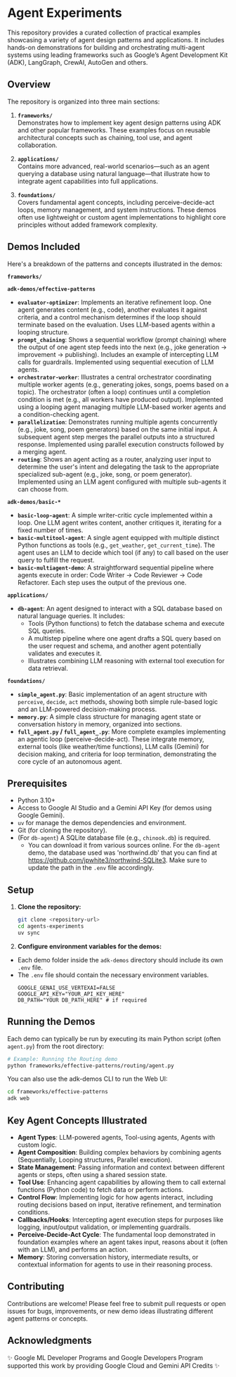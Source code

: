 # Agent Experiments

This repository provides a curated collection of practical examples showcasing a variety of agent design patterns and applications. It includes hands-on demonstrations for building and orchestrating multi-agent systems using leading frameworks such as Google’s Agent Development Kit (ADK), LangGraph, CrewAI, AutoGen and others. 

## Overview

The repository is organized into three main sections:

1. **`frameworks/`**  
   Demonstrates how to implement key agent design patterns using ADK and other popular frameworks. These examples focus on reusable architectural concepts such as chaining, tool use, and agent collaboration.

2. **`applications/`**  
   Contains more advanced, real-world scenarios—such as an agent querying a database using natural language—that illustrate how to integrate agent capabilities into full applications.

3. **`foundations/`**  
   Covers fundamental agent concepts, including perceive-decide-act loops, memory management, and system instructions. These demos often use lightweight or custom agent implementations to highlight core principles without added framework complexity.


## Demos Included

Here's a breakdown of the patterns and concepts illustrated in the demos:

**`frameworks/`**

**`adk-demos/effective-patterns`**


  *   **`evaluator-optimizer`**: Implements an iterative refinement loop. One agent generates content (e.g., code), another evaluates it against criteria, and a control mechanism determines if the loop should terminate based on the evaluation. Uses LLM-based agents within a looping structure.
  *   **`prompt_chaining`**: Shows a sequential workflow (prompt chaining) where the output of one agent step feeds into the next (e.g., joke generation -> improvement -> publishing). Includes an example of intercepting LLM calls for guardrails. Implemented using sequential execution of LLM agents.
  *   **`orchestrator-worker`**: Illustrates a central orchestrator coordinating multiple worker agents (e.g., generating jokes, songs, poems based on a topic). The orchestrator (often a loop) continues until a completion condition is met (e.g., all workers have produced output). Implemented using a looping agent managing multiple LLM-based worker agents and a condition-checking agent.
  *   **`parallelization`**: Demonstrates running multiple agents concurrently (e.g., joke, song, poem generators) based on the same initial input. A subsequent agent step merges the parallel outputs into a structured response. Implemented using parallel execution constructs followed by a merging agent.
  *   **`routing`**: Shows an agent acting as a router, analyzing user input to determine the user's intent and delegating the task to the appropriate specialized sub-agent (e.g., joke, song, or poem generator). Implemented using an LLM agent configured with multiple sub-agents it can choose from.

**`adk-demos/basic-*`**

*   **`basic-loop-agent`**: A simple writer-critic cycle implemented within a loop. One LLM agent writes content, another critiques it, iterating for a fixed number of times.
*   **`basic-multitool-agent`**: A single agent equipped with multiple distinct Python functions as tools (e.g., `get_weather`, `get_current_time`). The agent uses an LLM to decide which tool (if any) to call based on the user query to fulfill the request.
*   **`basic-multiagent-demo`**: A straightforward sequential pipeline where agents execute in order: Code Writer -> Code Reviewer -> Code Refactorer. Each step uses the output of the previous one.

**`applications/`**

*   **`db-agent`**: An agent designed to interact with a SQL database based on natural language queries. It includes:
    *   Tools (Python functions) to fetch the database schema and execute SQL queries.
    *   A multistep pipeline where one agent drafts a SQL query based on the user request and schema, and another agent potentially validates and executes it.
    *   Illustrates combining LLM reasoning with external tool execution for data retrieval.

**`foundations/`**

*   **`simple_agent.py`**: Basic implementation of an agent structure with `perceive`, `decide`, `act` methods, showing both simple rule-based logic and an LLM-powered decision-making process.
*   **`memory.py`**: A simple class structure for managing agent state or conversation history in memory, organized into sections.
*   **`full_agent.py` / `full_agent_.py`**: More complete examples implementing an agentic loop (perceive-decide-act). These integrate memory, external tools (like weather/time functions), LLM calls (Gemini) for decision making, and criteria for loop termination, demonstrating the core cycle of an autonomous agent.

## Prerequisites

*   Python 3.10+
*   Access to Google AI Studio and a Gemini API Key (for demos using Google Gemini).
*   `uv` for manage the demos dependencies and environment.
*   Git (for cloning the repository).
*   (For `db-agent`) A SQLite database file (e.g., `chinook.db`) is required.
    *   You can download it from various sources online. For the `db-agent` demo, the database used was 'northwind.db' that you can find at https://github.com/jpwhite3/northwind-SQLite3. Make sure to update the path in the `.env` file accordingly.

## Setup

1.  **Clone the repository:**
    ```bash
    git clone <repository-url>
    cd agents-experiments
    uv sync
    ```
2. **Configure environment variables for the demos:**
- Each demo folder inside the `adk-demos` directory should include its own `.env` file. 
- The `.env` file should contain the necessary environment variables.
    ```dotenv
    GOOGLE_GENAI_USE_VERTEXAI=FALSE
    GOOGLE_API_KEY="YOUR_API_KEY_HERE"
    DB_PATH="YOUR DB_PATH_HERE" # if required
    ```

## Running the Demos

Each demo can typically be run by executing its main Python script (often `agent.py`) from the root directory:

```bash
# Example: Running the Routing demo
python frameworks/effective-patterns/routing/agent.py
```

You can also use the  adk-demos CLI to run the Web UI:

```bash
cd frameworks/effective-patterns
adk web
```

## Key Agent Concepts Illustrated

*   **Agent Types**: LLM-powered agents, Tool-using agents, Agents with custom logic.
*   **Agent Composition**: Building complex behaviors by combining agents (Sequentially, Looping structures, Parallel execution).
*   **State Management**: Passing information and context between different agents or steps, often using a shared session state.
*   **Tool Use**: Enhancing agent capabilities by allowing them to call external functions (Python code) to fetch data or perform actions.
*   **Control Flow**: Implementing logic for how agents interact, including routing decisions based on input, iterative refinement, and termination conditions.
*   **Callbacks/Hooks**: Intercepting agent execution steps for purposes like logging, input/output validation, or implementing guardrails.
*   **Perceive-Decide-Act Cycle**: The fundamental loop demonstrated in foundation examples where an agent takes input, reasons about it (often with an LLM), and performs an action.
*   **Memory**: Storing conversation history, intermediate results, or contextual information for agents to use in their reasoning process.

## Contributing

Contributions are welcome! Please feel free to submit pull requests or open issues for bugs, improvements, or new demo ideas illustrating different agent patterns or concepts.

## Acknowledgments

✨ Google ML Developer Programs and Google Developers Program supported this work by providing Google Cloud and Gemini API Credits ✨


